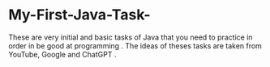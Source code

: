 # My-First-Java-Task-
These are very initial and basic tasks of Java that you need to practice in order in be good at programming . The ideas of theses tasks are taken from YouTube, Google and ChatGPT . 
